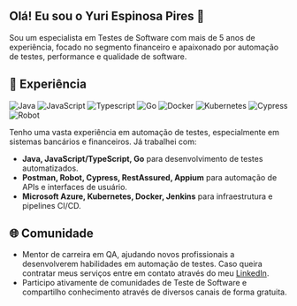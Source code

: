 ## Olá! Eu sou o Yuri Espinosa Pires 👋

Sou um especialista em Testes de Software com mais de 5 anos de experiência, focado no segmento financeiro e apaixonado por automação de testes, performance e qualidade de software.

## 🚀 Experiência

![Java](https://img.shields.io/badge/Java-orange?style=for-the-badge&logo=java&logoColor=white)
![JavaScript](https://img.shields.io/badge/JavaScript-323330?style=for-the-badge&logo=javascript&logoColor=F7DF1E)
![Typescript](https://img.shields.io/badge/Typescript-blue?style=for-the-badge&logo=typescript&logoColor=white)
![Go](https://img.shields.io/badge/Go-00ADD8?style=for-the-badge&logo=go&logoColor=white)
![Docker](https://img.shields.io/badge/Docker-2496ED?style=for-the-badge&logo=docker&logoColor=white)
![Kubernetes](https://img.shields.io/badge/Kubernetes-326CE5?style=for-the-badge&logo=kubernetes&logoColor=white)
![Cypress](https://img.shields.io/badge/Cypress-green?style=for-the-badge&logo=cypress&logoColor=black)
![Robot](https://img.shields.io/badge/Robot-black?style=for-the-badge&logo=robotframework&logoColor=white)

Tenho uma vasta experiência em automação de testes, especialmente em sistemas bancários e financeiros. Já trabalhei com:

- **Java, JavaScript/TypeScript, Go** para desenvolvimento de testes automatizados.
- **Postman, Robot, Cypress, RestAssured, Appium** para automação de APIs e interfaces de usuário.
- **Microsoft Azure, Kubernetes, Docker, Jenkins** para infraestrutura e pipelines CI/CD.

## 🌐 Comunidade

- Mentor de carreira em QA, ajudando novos profissionais a desenvolverem habilidades em automação de testes. Caso queira contratar meus serviços entre em contato através do meu [LinkedIn](https://www.linkedin.com/in/yuriespinosa/).
- Participo ativamente de comunidades de Teste de Software e compartilho conhecimento através de diversos canais de forma gratuita.
